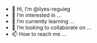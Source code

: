 - 👋 Hi, I’m @ilyes-reguieg
- 👀 I’m interested in ...
- 🌱 I’m currently learning ...
- 💞️ I’m looking to collaborate on ...
- 📫 How to reach me ...

<!---
ilyes-reguieg/ilyes-reguieg is a ✨ special ✨ repository because its `README.md` (this file) appears on your GitHub profile.
You can click the Preview link to take a look at your changes.
--->

